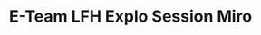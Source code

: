 ---
title: E-Team LFH Explo Session Miro
redirect_to: https://miro.com/welcomeonboard/R1gyZ29pNjRyRTF0aGJFQkt5bWx5SEM2NWdYWExOdUhtczVOV2w3UENtR29KMDZYc1F5dnQzQlFOMllBYmVCQ3wzNDU4NzY0NTM3MjYyMzMwNzgxfDI=?share_link_id=774983610948
redirect_from: 
  - /LFHExploMiroBoard
  - /lfhexplomiroboard
---